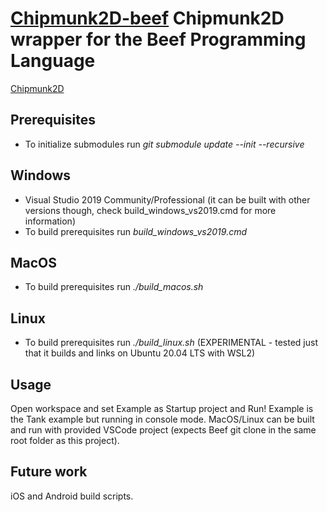 # [Chipmunk2D-beef](https://github.com/jazzbre/Chipmunk2D-beef) Chipmunk2D wrapper for the Beef Programming Language

[Chipmunk2D](https://github.com/slembcke/Chipmunk2D)

## Prerequisites
- To initialize submodules run *git submodule update --init --recursive*

## Windows
- Visual Studio 2019 Community/Professional (it can be built with other versions though, check build_windows_vs2019.cmd for more information)
- To build prerequisites run *build_windows_vs2019.cmd*

## MacOS
- To build prerequisites run *./build_macos.sh*

## Linux
- To build prerequisites run *./build_linux.sh* (EXPERIMENTAL - tested just that it builds and links on Ubuntu 20.04 LTS with WSL2)


## Usage
Open workspace and set Example as Startup project and Run!
Example is the Tank example but running in console mode.
MacOS/Linux can be built and run with provided VSCode project (expects Beef git clone in the same root folder as this project).


## Future work
iOS and Android build scripts.
